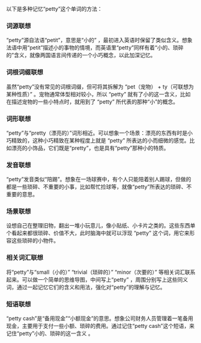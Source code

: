 以下是多种记忆“petty”这个单词的方法：

### 词源联想
“petty”源自法语“petit”，意思是“小的” ，最初进入英语时保留了类似含义。想象法语中用“petit”描述小的事物的情境，而英语里“petty”同样有着“小的、琐碎的”含义，就像两国语言间传递的一个小巧概念，以此加深记忆。

### 词根词缀联想
虽然“petty”没有常见的词根词缀，但可将其拆解为 “pet（宠物） + ty（可联想为某种性质）” 。宠物通常体型相对较小，所以 “petty” 就有了小的这一含义，比如在描述宠物的一些小特点时，就用到了 “petty” 所代表的那种“小”的概念。

### 词形联想
“petty”与“pretty（漂亮的）”词形相近。可以想象一个场景：漂亮的东西有时是小巧精致的，这种小巧精致在某种程度上就是 “petty” 所表达的小而细微的感觉。比如漂亮的小饰品，它们既是“pretty”，也是具有“petty”那种小的特质。

### 发音联想
“petty”发音类似“陪踢”。想象在一场球赛中，有个人只能陪着别人踢球，但做的都是一些琐碎、不重要的小事，比如帮忙捡球等，就像“petty”所表达的琐碎、不重要的意思。 

### 场景联想
设想自己在整理旧物，翻出一堆小玩意儿，像小贴纸、小卡片之类的。这些东西单个看起来都很琐碎、价值不大，此时脑海中就可以浮现 “petty” 这个词，用它来形容这些琐碎的小物件。

### 相关词汇联想
将“petty”与“small（小的）” “trivial（琐碎的）” “minor（次要的）” 等相关词汇联系起来。可以做一个简单的思维导图，中间写上“petty” ，周围分别写上这些同义词，通过一起记忆它们的含义和用法，强化对“petty”的理解与记忆。 

### 短语联想
“petty cash”是“备用现金”“小额现金”的意思。想象公司财务人员管理着一笔备用现金，主要用于支付一些小额、琐碎的费用。通过记住“petty cash”这个短语，来记住“petty”小的、琐碎的这一含义 。 